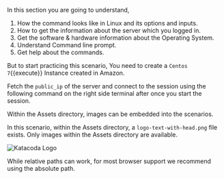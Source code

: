 In this section you are going to understand, 

  1. How the command looks like in Linux and its options and inputs.
  2. How to get the information about the server which you logged in.
  3. Get the software & hardware information about the Operating System.
  4. Understand Command line prompt.
  5. Get help about the commands.

But to start practicing this scenario, You need to create a `Centos 7`{{execute}} Instance created in Amazon.

Fetch the `public_ip` of the server and connect to the session using the following command on the right side terminal after once you start the session.



Within the Assets directory, images can be embedded into the scenarios.

In this scenario, within the Assets directory, a `logo-text-with-head.png` file exists. Only images within the Assets directory are available.

![Katacoda Logo](http://pluspng.com/img-png/google-logo-png-open-2000.png)

While relative paths can work, for most browser support we recommend using the absolute path.